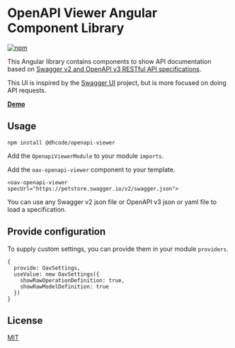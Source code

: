 # OpenAPI Viewer Angular Component Library

[![npm](https://img.shields.io/npm/v/@dhcode/openapi-viewer.svg)](https://www.npmjs.com/package/@dhcode/openapi-viewer)

This Angular library contains components to show API documentation based on [Swagger v2 and OpenAPI v3 RESTful API specifications](https://swagger.io/specification/).

This UI is inspired by the [Swagger UI](https://github.com/swagger-api/swagger-ui) project, but is more focused on doing API requests.

**[Demo](https://dhcode.github.io/openapi-ui/)**

## Usage

    npm install @dhcode/openapi-viewer

Add the `OpenapiViewerModule` to your module `imports`.

Add the `oav-openapi-viewer` component to your template.

    <oav-openapi-viewer specUrl="https://petstore.swagger.io/v2/swagger.json">

You can use any Swagger v2 json file or OpenAPI v3 json or yaml file to load a specification.

## Provide configuration

To supply custom settings, you can provide them in your module `providers`.

    {
      provide: OavSettings,
      useValue: new OavSettings({
        showRawOperationDefinition: true,
        showRawModelDefinition: true
      })
    }

## License

[MIT](../../LICENSE)

